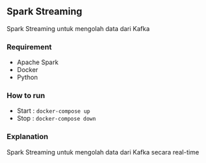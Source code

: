 ## Spark Streaming
Spark Streaming untuk mengolah data dari Kafka

### Requirement
- Apache Spark
- Docker
- Python

### How to run
- Start : `docker-compose up`
- Stop : `docker-compose down`

### Explanation
Spark Streaming untuk mengolah data dari Kafka secara real-time 
